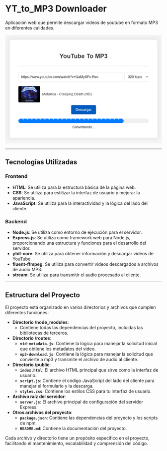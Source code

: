 # YT_to_MP3 Downloader

Aplicación web que permite descargar videos de youtube en formato MP3 en diferentes calidades.

<div align="center">
   <img src="https://raw.githubusercontent.com/FrankSkep/YT-Mp3-Downloader/main/public/preview_.png" alt="Interfaz">
</div>

---

## Tecnologías Utilizadas

### Frontend

- **HTML**: Se utiliza para la estructura básica de la página web.
- **CSS**: Se utiliza para estilizar la interfaz de usuario y mejorar la apariencia.
- **JavaScript**: Se utiliza para la interactividad y la lógica del lado del cliente.

### Backend

- **Node.js**: Se utiliza como entorno de ejecución para el servidor.
- **Express.js**: Se utiliza como framework web para Node.js, proporcionando una estructura y funciones para el desarrollo del servidor.
- **ytdl-core**: Se utiliza para obtener información y descargar videos de YouTube.
- **fluent-ffmpeg**: Se utiliza para convertir videos descargados a archivos de audio MP3.
- **stream**: Se utiliza para transmitir el audio procesado al cliente.

---

## Estructura del Proyecto

El proyecto está organizado en varios directorios y archivos que cumplen diferentes funciones:

*   **Directorio /node_modules**:
    *   Contiene todas las dependencias del proyecto, incluidas las bibliotecas de terceros.
*   **Directorio /routes**:
    *   **`vid-metadata.js`**: Contiene la lógica para manejar la solicitud inicial que obtiene los metadatos del video.
    *   **`mp3-download.js`**: Contiene la lógica para manejar la solicitud que convierte a mp3 y transmite el archivo de audio al cliente.
*   **Directorio /public**:
    *   **`index.html`**: El archivo HTML principal que sirve como la interfaz de usuario.
    *   **`script.js`**: Contiene el código JavaScript del lado del cliente para manejar el formulario y la descarga.
    *   **`styles.css`**: Contiene los estilos CSS para tu interfaz de usuario.
*   **Archivo raíz del servidor**:
    *   **`server.js`**: El archivo principal de configuración del servidor Express.
*   **Otros archivos del proyecto**:
    *   **`package.json`**: Contiene las dependencias del proyecto y los scripts de npm.
    *   **`README.md`**: Contiene la documentación del proyecto.

Cada archivo y directorio tiene un propósito específico en el proyecto, facilitando el mantenimiento, escalabilidad y comprensión del código.
